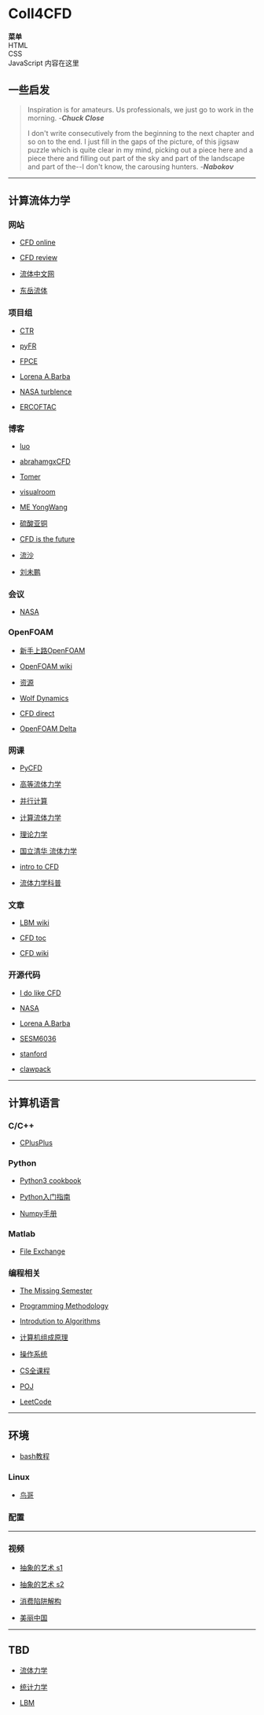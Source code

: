 # Coll4CFD

<tr>
<td style="width:100px;">
<b>菜单</b><br>
HTML<br>
CSS<br>
JavaScript
</td>
<td style="height:200px;width:100px;">
内容在这里</td>
</tr>

## 一些启发
> Inspiration is for amateurs. Us professionals, we just go to work in the morning. -***Chuck Close***
>
> I don't write consecutively from the beginning to the next chapter and so  on to  the  end. I just fill in the gaps of the picture, of this jigsaw puzzle which is quite clear in my mind, picking out a piece  here  and  a piece there and filling out part of the sky and part of the landscape and part of the--I don't know, the carousing hunters. -***Nabokov***

***
## 计算流体力学
### 网站

*   [CFD online](https://www.cfd-online.com/)

*   [CFD review](http://www.cfdreview.com/)

*   [流体中文网](http://www.cfluid.com/)

*   [东岳流体](http://dyfluid.com/)

### 项目组

*   [CTR](https://ctr.stanford.edu/)

*   [pyFR](http://www.pyfr.org/)

*   [FPCE](https://web.stanford.edu/group/fpc/cgi-bin/fpcwiki/)

*   [Lorena A.Barba](https://lorenabarba.com/)

*   [NASA turblence](https://turbmodels.larc.nasa.gov/)

*   [ERCOFTAC](https://www.ercoftac.org/)

### 博客

*   [luo](http://www.lions.odu.edu/~lluo/)

*   [abrahamgxCFD](https://sites.google.com/site/abrahamgxcfd/)

*   [Tomer](https://allaboutcfd-tomersblog.com/)

*   [visualroom](http://www.thevisualroom.com/index.html)

*   [ME YongWang](https://meywang.wordpress.com/)

*   [硫酸亚铜](https://www.cnblogs.com/liusuanyatong/)

*   [CFD is the future](http://cfd2012.com/index.html)

*   [流沙](https://www.cnblogs.com/LSCAX/)

*   [刘未鹏](http://mindhacks.cn/)

### 会议

*   [NASA](https://www.nas.nasa.gov/publications/ams/ams.html)

### OpenFOAM

*   [新手上路OpenFOAM](https://forum.cfdac.com/t/topic/632)

*   [OpenFOAM wiki](http://openfoamwiki.net/index.php/Main_Page)

*   [资源](https://openfoam.top/studyMaterials/#official-websites)

*   [Wolf Dynamics](http://www.wolfdynamics.com/)

*   [CFD direct](https://cfd.direct/openfoam/user-guide/)

*   [OpenFOAM Delta](https://www.openfoam.com/documentation/user-guide/)

### 网课

*   [PyCFD](http://ohllab.org/CFD_course/index.html)

*   [高等流体力学](http://v.ucas.ac.cn/course/CourseIndex.do?menuCode=2&amp;courseid=11326)

*   [并行计算](http://v.ucas.ac.cn/course/CourseIndex.do?menuCode=2&amp;courseid=29814)

*   [计算流体力学](http://v.ucas.ac.cn/course/CourseIndex.do?menuCode=2&amp;courseid=f4a6e764a78f451f82b9083c3ad76fcb)

*   [理论力学](http://v.ucas.ac.cn/course/CourseIndex.do?menuCode=2&amp;courseid=f4a6e764a78f451f82b9083c3ad76fcb)

*   [国立清华 流体力学](http://ocw.nthu.edu.tw/ocw/index.php?page=course&amp;cid=2)

*   [intro to CFD](https://www.nas.nasa.gov/publications/ams/2018/06-19-18.html)

*   [流体力学科普](https://www.youtube.com/channel/UC3n-YhkPk1RaNsI-exHMgYA/videos)

### 文章

*   [LBM wiki](https://en.wanweibaike.com/wiki-Lattice%20Boltzmann%20Method)

*   [CFD toc](https://en.wanweibaike.com/wiki/Category-Computational_fluid_dynamics)

*   [CFD wiki](https://en.wanweibaike.com/wiki-Computational_fluid_dynamics)

### 开源代码

*   [I do like CFD](http://ossanworld.com/cfdbooks/index.html)

*   [NASA](https://software.nasa.gov/)

*   [Lorena A.Barba](https://lorenabarba.com/code/)

*   [SESM6036](http://www.southampton.ac.uk/~nwb/lectures/)

*   [stanford](https://hifiles.stanford.edu/)

*   [clawpack](https://www.clawpack.org/gallery/index.html)

***

## 计算机语言

### C/C++
* [CPlusPlus](http://www.cplusplus.com/)

### Python
* [Python3 cookbook](https://python3-cookbook.readthedocs.io/zh_CN/latest/preface.html)

* [Python入门指南](https://python666.cn/cls/lesson/list/)

* [Numpy手册](https://numpy.org/doc/stable/reference/)

### Matlab
* [File Exchange](https://www.mathworks.com/matlabcentral/fileexchange/)

### 编程相关
* [The Missing Semester](https://www.bilibili.com/video/BV1x7411H7wa)

* [Programming Methodology](https://www.bilibili.com/video/BV1zs411h7t8)

* [Introdution to Algorithms](https://www.bilibili.com/video/BV1Tb411M7FA)

* [计算机组成原理](https://www.bilibili.com/video/BV1c4411w7nd)

* [操作系统](https://www.bilibili.com/video/BV1GE41157Hc)

* [CS全课程](https://study.163.com/curricula/cs.htm)

* [POJ](http://poj.org/)

* [LeetCode](https://leetcode-cn.com/problemset/all/)

***

## 环境
* [bash教程](https://wangdoc.com/bash/intro.html)

### Linux
* [鸟哥](http://linux.vbird.org/linux_basic/)
### 配置

***

### 视频
* [抽象的艺术 s1](https://www.bilibili.com/video/BV1wx411a7nF)

* [抽象的艺术 s2](https://www.bilibili.com/video/BV1KJ411T7mX)

* [消费陷阱解构](https://www.bilibili.com/video/BV1CE41137M4)

* [美丽中国](https://www.bilibili.com/video/BV1m7411m753)

***

## TBD
* [流体力学](https://zhuanlan.zhihu.com/p/57308417)

* [统计力学](https://zhuanlan.zhihu.com/p/32458631)

* [LBM](https://zhuanlan.zhihu.com/p/142564185)

